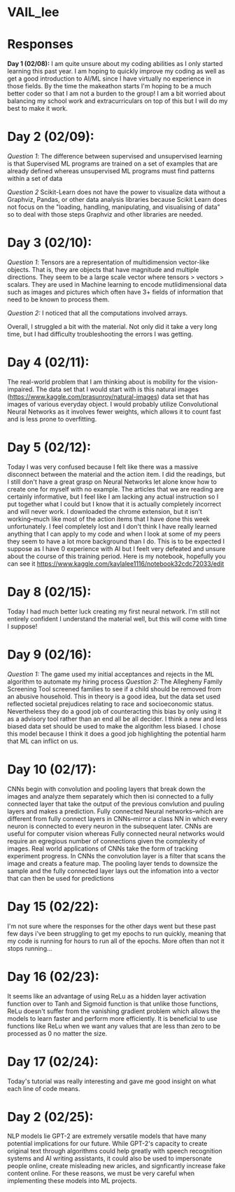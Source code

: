 # VAIL_lee

# **Responses**
**Day 1 (02/08):** I am quite unsure about my coding abilities as I only started learning this past year. I am hoping to quickly improve my coding as well as get a good introduction to AI/ML since I have virtually no experience in those fields. By the time the makeathon starts I'm hoping to be a much better coder so that I am not a burden to the group! I am a bit worried about balancing my school work and extracurriculars on top of this but I will do my best to make it work.

# **Day 2 (02/09):**
*Question 1*: The difference between supervised and unsupervised learning is that Supervised ML programs are trained on a set of examples that are already defined whereas unsupervised ML programs must find patterns within a set of data

*Question 2* Scikit-Learn does not have the power to visualize data without a Graphviz, Pandas, or other data analysis libraries because Scikit Learn does not focus on the "loading, handling, manipulating, and visualising of data" so to deal with those steps Graphviz and other libraries are needed.

# **Day 3 (02/10):** 
*Question 1*: Tensors are a representation of multidimension vector-like objects. That is, they are objects that have magnitude and multiple directions. They seem to be a large scale vector where tensors > vectors > scalars. They are used in Machine learning to encode mutlidimensional data such as images and pictures which often have 3+ fields of information that need to be known to process them. 

*Question 2:* I noticed that all the computations involved arrays. 

Overall, I struggled a bit with the material. Not only did it take a very long time, but I had difficulty troubleshooting the errors I was getting.

# **Day 4 (02/11):** 
The real-world problem that I am thinking about is mobility for the vision-impaired. The data set that I would start with is this natural images (https://www.kaggle.com/prasunroy/natural-images) data set that has images of various everyday object. I would probably utilize Convolutional Neural Networks as it involves fewer weights, which allows it to count fast and is less prone to overfitting. 

# **Day 5 (02/12):**
Today I was very confused because I felt like there was a massive disconnect between the material and the action item. I did the readings, but I still don't have a great grasp on Neural Networks let alone know how to create one for myself with no example. The articles that we are reading are certainly informative, but I feel like I am lacking any actual instruction so I put together what I could but I know that it is actually completely incorrect and will never work. I downloaded the chrome extension, but it isn't working–much like most of the action items that I have done this week unfortunately. I feel completely lost and I don't think I have really learned anything that I can apply to my code and when I look at some of my peers they seem to have a lot more background than I do. This is to be expected I suppose as I have 0 experience with AI but I feelt very defeated and unsure about the course of this training period. Here is my notebook, hopefully you can see it https://www.kaggle.com/kaylalee1116/notebook32cdc72033/edit

# **Day 8 (02/15):**
Today I had much better luck creating my first neural network. I'm still not entirely confident I understand the material well, but this will come with time I suppose!

# **Day 9 (02/16):**
*Question 1:* The game used my initial acceptances and rejects in the ML algorithm to automate my hiring process
*Question 2:* The Allegheny Family Screening Tool screened families to see if a child should be removed from an abusive household. This in theory is a good idea, but the data set used reflected societal prejudices relating to race and socioeconomic status. Nevertheless they do a good job of counteracting this bias by only using it as a advisory tool rather than an end all be all decider. I think a new and less biased data set should be used to make the algorithm less biased. I chose this model because I think it does a good job highlighting the potential harm that ML can inflict on us.

# **Day 10 (02/17):**
CNNs begin with convolution and pooling layers that break down the images and analyze them separately which then isi connected to a fully connected layer that take the output of the previous convlution and puuling layers and makes a prediction. Fully connected Neural networks–which are different from fully connect layers in CNNs–mirror a class NN in which every neuron is connected to every neuron in the subsequent later. CNNs are useful for computer vision whereas Fully connected neural networks would require an egregious number of connections given the complexity of images. Real world applications of CNNs take the form of tracking experiment progress. In CNNs the convolution layer is a filter that scans the image and creats a feature map. The pooling layer tends to downsize the sample and the fully connected layer lays out the infomation into a vector that can then be used for predictions

# **Day 15 (02/22):** 
I'm not sure where the responses for the other days went but these past few days i've been struggling to get my epochs to run quickly, meaning that my code is running for hours to run all of the epochs. More often than not it stops running...

# **Day 16 (02/23):** 
It seems like an advantage of using ReLu as a hidden layer activation function over to Tanh and Sigmoid function is that unlike those functions, ReLu doesn't suffer from the vanishing gradient problem which allows the models to learn faster and perform more efficiently. It is beneficial to use functions like ReLu when we want any values that are less than zero to be processed as 0 no matter the size.

# **Day 17 (02/24):** 
Today's tutorial was really interesting and gave me good insight on what each line of code means.

# **Day 2 (02/25):** 
NLP models lie GPT-2 are extremely versatile models that have many potential implications for our future. While GPT-2's capacity to create original text through algorithms could help greatly with speech recognition systems and AI writing assistants, it could also be used to impersonate people online, create misleading new aricles, and signficantly increase fake content online. For these reasons, we must be very careful when implementing these models into ML projects.
